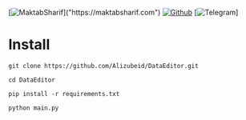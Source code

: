 [![MaktabSharif]("https://directus.maktabsharif.com/assets/b99af4f8-3e17-445a-9211-d24556e6a682")]("https://maktabsharif.com")
[![Github](https://github.com/Froxlor/Froxlor/actions/workflows/build-mysql.yml/badge.svg?branch=main)]("https://alizubeid")
[![Telegram]("https://t.me/Zobeid_c")]

# Install

```
git clone https://github.com/Alizubeid/DataEditor.git
```

```
cd DataEditor
```

```
pip install -r requirements.txt
```

```
python main.py
```
